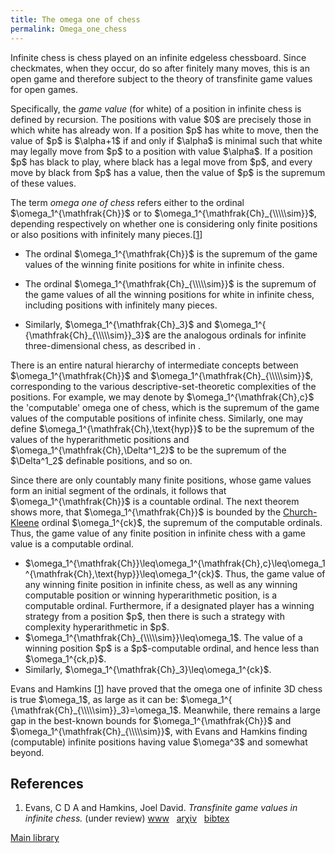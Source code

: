 ```yaml
---
title: The omega one of chess
permalink: Omega_one_chess
---
```












Infinite chess is chess played on an infinite edgeless chessboard. Since
checkmates, when they occur, do so after finitely many moves, this is an
open game and therefore subject to the theory of transfinite game values
for open games.

Specifically, the *game value* (for white) of a position in infinite
chess is defined by recursion. The positions with value \$0\$ are
precisely those in which white has already won. If a position \$p\$ has
white to move, then the value of \$p\$ is \$\alpha+1\$ if and only if
\$\alpha\$ is minimal such that white may legally move from \$p\$ to a
position with value \$\alpha\$. If a position \$p\$ has black to play,
where black has a legal move from \$p\$, and every move by black from
\$p\$ has a value, then the value of \$p\$ is the supremum of these
values.

The term *omega one of chess* refers either to the ordinal
\$\omega_1^{\mathfrak{Ch}}\$ or to
\$\omega_1^{\mathfrak{Ch}\_{\\\\\\\\\sim}}\$, depending respectively on
whether one is considering only finite positions or also positions with
infinitely many
pieces.\[[1](#bibkey_EvansHamkins:TransfiniteGameValuesInInfiniteChess)\]

- The ordinal \$\omega_1^{\mathfrak{Ch}}\$ is the supremum of the game
  values of the winning finite positions for white in infinite chess.


- The ordinal \$\omega_1^{\mathfrak{Ch}\_{\\\\\\\\\sim}}\$ is the
  supremum of the game values of all the winning positions for white in
  infinite chess, including positions with infinitely many pieces.


- Similarly, \$\omega_1^{\mathfrak{Ch}\_3}\$ and
  \$\omega_1^{ {\mathfrak{Ch}\_{\\\\\\\\\sim}}\_3}\$ are the analogous
  ordinals for infinite three-dimensional chess, as described in .

There is an entire natural hierarchy of intermediate concepts between
\$\omega_1^{\mathfrak{Ch}}\$ and
\$\omega_1^{\mathfrak{Ch}\_{\\\\\\\\\sim}}\$, corresponding to the
various descriptive-set-theoretic complexities of the positions. For
example, we may denote by \$\omega_1^{\mathfrak{Ch},c}\$ the
'computable' omega one of chess, which is the supremum of the game
values of the computable positions of infinite chess. Similarly, one may
define \$\omega_1^{\mathfrak{Ch},\text{hyp}}\$ to be the supremum of the
values of the hyperarithmetic positions and
\$\omega_1^{\mathfrak{Ch},\Delta^1_2}\$ to be the supremum of the
\$\Delta^1_2\$ definable positions, and so on.

Since there are only countably many finite positions, whose game values
form an initial segment of the ordinals, it follows that
\$\omega_1^{\mathfrak{Ch}}\$ is a countable ordinal. The next theorem
shows more, that \$\omega_1^{\mathfrak{Ch}}\$ is bounded by the
[Church-Kleene](Church-Kleene "Church-Kleene")
ordinal \$\omega_1^{ck}\$, the supremum of the computable ordinals.
Thus, the game value of any finite position in infinite chess with a
game value is a computable ordinal.

- \$\omega_1^{\mathfrak{Ch}}\leq\omega_1^{\mathfrak{Ch},c}\leq\omega_1^{\mathfrak{Ch},\text{hyp}}\leq\omega_1^{ck}\$.
  Thus, the game value of any winning finite position in infinite chess,
  as well as any winning computable position or winning hyperarithmetic
  position, is a computable ordinal. Furthermore, if a designated player
  has a winning strategy from a position \$p\$, then there is such a
  strategy with complexity hyperarithmetic in \$p\$.
- \$\omega_1^{\mathfrak{Ch}\_{\\\\\\\\\sim}}\leq\omega_1\$. The value of
  a winning position \$p\$ is a \$p\$-computable ordinal, and hence less
  than \$\omega_1^{ck,p}\$.
- Similarly, \$\omega_1^{\mathfrak{Ch}\_3}\leq\omega_1^{ck}\$.

Evans and Hamkins
\[[1](#bibkey_EvansHamkins:TransfiniteGameValuesInInfiniteChess)\] have
proved that the omega one of infinite 3D chess is true \$\omega_1\$, as
large as it can be:
\$\omega_1^{ {\mathfrak{Ch}\_{\\\\\\\\\sim}}\_3}=\omega_1\$. Meanwhile,
there remains a large gap in the best-known bounds for
\$\omega_1^{\mathfrak{Ch}}\$ and
\$\omega_1^{\mathfrak{Ch}\_{\\\\\\\\\sim}}\$, with Evans and Hamkins
finding (computable) infinite positions having value \$\omega^3\$ and
somewhat beyond.

## References

1.  <span id="bibkey_EvansHamkins:TransfiniteGameValuesInInfiniteChess">Evans,
    C D A and Hamkins, Joel David. *Transfinite game values in infinite
    chess.* (under review) <a
    href="http://jdh.hamkins.org/game-values-in-infinite-chess"
    class="extiw">www</a>   <a
    href="http://arxiv.org/abs/1302.4377"
    class="extiw">arχiv</a>   <a
    href="javascript:bibpopup(&#39;@ARTICLE%7BEvansHamkins:TransfiniteGameValuesInInfiniteChess,%20%20AUTHOR%20=%20%20%20%20%20%20%20%7BEvans,%20C.%20D.%20A.%20and%20Hamkins,%20Joel%20David%7D,%3Cbr%3E%20%20TITLE%20=%20%20%20%20%20%20%20%20%7BTransfinite%20game%20values%20in%20infinite%20chess%7D,%3Cbr%3E%20%20JOURNAL%20=%20%20%20%20%20%20%7B%7D,%3Cbr%3E%20%20YEAR%20=%20%20%20%20%20%20%20%20%20%7B%7D,%3Cbr%3E%20%20volume%20=%20%20%20%20%20%20%20%7B%7D,%3Cbr%3E%20%20number%20=%20%20%20%20%20%20%20%7B%7D,%3Cbr%3E%20%20pages%20=%20%20%20%20%20%20%20%20%7B%7D,%3Cbr%3E%20%20month%20=%20%20%20%20%20%20%20%20%7B%7D,%3Cbr%3E%20%20note%20=%20%20%20%20%20%20%20%20%20%7Bunder%20review%7D,%3Cbr%3E%20%20eprint%20=%20%20%20%20%20%20%20%7B1302.4377%7D,%3Cbr%3E%20%20url%20=%20%20%20%20%20%20%20%20%20%20%7Bhttp://jdh.hamkins.org/game-values-in-infinite-chess%7D,%3Cbr%3E%20%20abstract%20=%20%20%20%20%20%7B%7D,%3Cbr%3E%20%20keywords%20=%20%20%20%20%20%7B%7D,%3Cbr%3E%20%20source%20=%20%20%20%20%20%20%20%7B%7D,%3Cbr%3E%7D&#39;)"
    class="bibtex">bibtex</a></span>

[Main
library](Library "Library")


